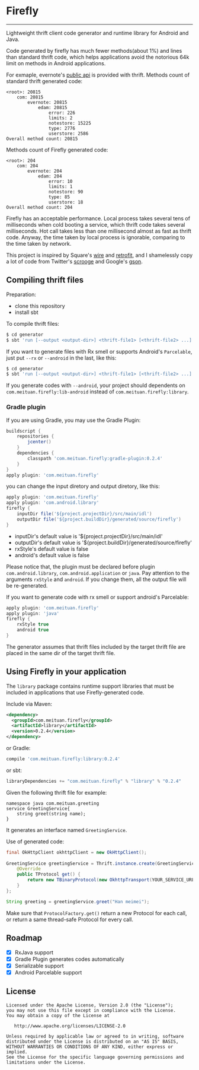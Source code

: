 # Firefly

------

Lightweight thrift client code generator and runtime library for Android and Java.

Code generated by firefly has much fewer methods(about 1%) and lines than standard thrift code, which helps applications avoid the notorious 64k limit on methods in Android applications.

For exmaple, evernote's [public api](https://github.com/evernote/evernote-thrift) is provided with thrift. Methods count of standard thrift generated code:

```
<root>: 20815
    com: 20815
        evernote: 20815
            edam: 20815
                error: 226
                limits: 2
                notestore: 15225
                type: 2776
                userstore: 2586
Overall method count: 20815
```

Methods count of Firefly generated code:

```
<root>: 204
    com: 204
        evernote: 204
            edam: 204
                error: 10
                limits: 1
                notestore: 90
                type: 85
                userstore: 18
Overall method count: 204
```

Firefly has an acceptable performance. Local process takes several tens of milliseconds when cold booting a service, which thrift code takes several milliseconds. Hot call takes less than one millisecond almost as fast as thrift code. Anyway, the time taken by local process is ignorable, comparing to the time taken by network.

This project is inspired by Square's [wire](https://github.com/square/wire) and [retrofit](https://github.com/square/retrofit), and I shamelessly copy a lot of code from Twitter's [scrooge](https://github.com/twitter/scrooge) and Google's [gson](https://github.com/google/gson).

## Compiling thrift files
Preparation:

* clone this repository
* install sbt
 
To compile thrift files:

```bash
$ cd generator
$ sbt 'run [--output <output-dir>] <thrift-file1> [<thrift-file2> ...]'
```
If you want to generate files with Rx smell or supports Android's `Parcelable`, just put `--rx` or `--android` in the last, like this:

```bash
$ cd generator
$ sbt 'run [--output <output-dir>] <thrift-file1> [<thrift-file2> ...] --rx --android'
```

If you generate codes with `--android`, your project should dependents on `com.meituan.firefly:lib-android` instead of `com.meituan.firefly:library`.

### Gradle plugin
If you are using Gradle, you may use the Gradle Plugin:

```groovy
buildscript {
    repositories {
        jcenter()
    }
    dependencies {
        classpath 'com.meituan.firefly:gradle-plugin:0.2.4'
	}
}
apply plugin: 'com.meituan.firefly'
```
you can change the input diretory and  output diretory, like this:

```groovy
apply plugin: 'com.meituan.firefly'
apply plugin: 'com.android.library'
firefly {
    inputDir file('${project.projectDir}/src/main/idl')
    outputDir file('${project.buildDir}/generated/source/firefly')
}
```
* inputDir's default value is '${project.projectDir}/src/main/idl'
* outputDir's default value is '${project.buildDir}/generated/source/firefly'
* rxStyle's default value is false
* android's default value is false

Please notice that, the plugin must be declared before plugin `com.android.library`, `com.android.application` or `java`.
Pay attention to the arguments `rxStyle` and `android`. If you change them, all the output file will be re-generated.

If you want to generate code with rx smell or support android's Parcelable: 

```groovy
apply plugin: 'com.meituan.firefly'
apply plugin: 'java'
firefly {
    rxStyle true
    android true
}
```

The generator assumes that thrift files included by the target thrift file are placed in the same dir of the target thrift file. 

## Using Firefly in your application
The `library` package contains runtime support libraries that must be included in applications that use Firefly-generated code.

Include via Maven:

```xml
<dependency>
  <groupId>com.meituan.firefly</groupId>
  <artifactId>library</artifactId>
  <version>0.2.4</version>
</dependency>
```

or Gradle:

```groovy
compile 'com.meituan.firefly:library:0.2.4'
```

or sbt:

```scala
libraryDependencies += "com.meituan.firefly" % "library" % "0.2.4"
```

Given the following thrift file for example:

```
namespace java com.meituan.greeting
service GreetingService{
    string greet(string name);
}
```

It generates an interface named `GreetingService`.

Use of generated code:

```Java
final OkHttpClient okhttpClient = new OkHttpClient();
 
GreetingService greetingService = Thrift.instance.create(GreetingService.class, new SimpleProtocolFactory(){
    @Override
    public TProtocol get() {
        return new TBinaryProtocol(new OkhttpTransport(YOUR_SERVICE_URL, okhttpClient));
    }
};

String greeting = greetingService.greet("Han meimei");
```


Make sure that `ProtocolFactory.get()` return a new Protocol for each call, or return a same thread-safe Protocol for every call.

## Roadmap

- [x] RxJava support 
- [x] Gradle Plugin generates codes automatically
- [x] Serializable support
- [x] Android Parcelable support

## License

```
Licensed under the Apache License, Version 2.0 (the "License");
you may not use this file except in compliance with the License.
You may obtain a copy of the License at

   http://www.apache.org/licenses/LICENSE-2.0

Unless required by applicable law or agreed to in writing, software
distributed under the License is distributed on an "AS IS" BASIS,
WITHOUT WARRANTIES OR CONDITIONS OF ANY KIND, either express or implied.
See the License for the specific language governing permissions and
limitations under the License.
```

